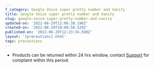 ```yaml
---
f_category: Google Voice super pretty number and Vanity
title: Google Voice super pretty number and Vanity
slug: google-voice-super-pretty-number-and-vanity
updated-on: '2022-06-29T12:08:38.196Z'
created-on: '2022-06-29T10:08:58.529Z'
published-on: '2022-06-29T12:23:34.588Z'
layout: '[precautions].html'
tags: precautions
---
```


*   Products can be returned within 24 hrs window, contact [Support](mailto:Support@googlevoicebanti.com) for complaint within this period.

